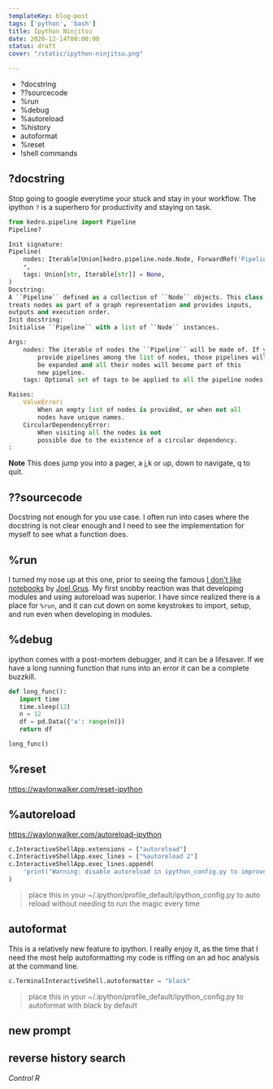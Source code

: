 ```yaml
---
templateKey: blog-post
tags: ['python', 'bash']
title: Ipython Ninjitsu
date: 2020-12-14T00:00:00
status: draft
cover: "/static/ipython-ninjitsu.png"

---
```



* ?docstring
* ??sourcecode
* %run
* %debug
* %autoreload
* %history
* autoformat
* %reset
* !shell commands

## ?docstring

Stop going to google everytime your stuck and stay in your workflow.  The
ipython `?` is a superhero for productivity and staying on task.

``` python
from kedro.pipeline import Pipeline
Pipeline?

Init signature:
Pipeline(
    nodes: Iterable[Union[kedro.pipeline.node.Node, ForwardRef('Pipeline')]],
    *,
    tags: Union[str, Iterable[str]] = None,
)
Docstring:
A ``Pipeline`` defined as a collection of ``Node`` objects. This class
treats nodes as part of a graph representation and provides inputs,
outputs and execution order.
Init docstring:
Initialise ``Pipeline`` with a list of ``Node`` instances.

Args:
    nodes: The iterable of nodes the ``Pipeline`` will be made of. If you
        provide pipelines among the list of nodes, those pipelines will
        be expanded and all their nodes will become part of this
        new pipeline.
    tags: Optional set of tags to be applied to all the pipeline nodes.

Raises:
    ValueError:
        When an empty list of nodes is provided, or when not all
        nodes have unique names.
    CircularDependencyError:
        When visiting all the nodes is not
        possible due to the existence of a circular dependency.
:
```

**Note** This does jump you into a pager, a j,k or up, down to navigate, q to quit.


## ??sourcecode

Docstring not enough for you use case.  I often run into cases where the
docstring is not clear enough and I need to see the implementation for myself
to see what a function does.

## %run

I turned my nose up at this one, prior to seeing the famous [I don't like
notebooks](https://www.youtube.com/watch?v=7jiPeIFXb6U) by 
[Joel Grus](https://joelgrus.com/).  My first snobby reaction was that
developing modules and using autoreload was superior.  I have since realized
there is a place for `%run`, and it can cut down on some keystrokes to import,
setup, and run even when developing in modules.

## %debug

ipython comes with a post-mortem debugger, and it can be a lifesaver.  If we
have a long running function that runs into an error it can be a complete buzzkill.

``` python
def long_func():
   import time
   time.sleep(12)
   n = 12
   df = pd.Data({'a': range(n)})
   return df

long_func()
```

## %reset

https://waylonwalker.com/reset-ipython

## %autoreload

https://waylonwalker.com/autoreload-ipython

``` python
c.InteractiveShellApp.extensions = ["autoreload"]
c.InteractiveShellApp.exec_lines = ["%autoreload 2"]
c.InteractiveShellApp.exec_lines.append(
    'print("Warning: disable autoreload in ipython_config.py to improve performance.")'
)
```

> place this in your ~/.ipython/profile_default/ipython_config.py to auto reload without needing to run the magic every time

## autoformat

This is a relatively new feature to ipython.  I really enjoy it, as the time
that I need the most help autoformatting my code is riffing on an ad hoc
analysis at the command line.

``` python
c.TerminalInteractiveShell.autoformatter = "black"
```

> place this in your ~/.ipython/profile_default/ipython_config.py to autoformat with black by default

## new prompt

## reverse history search

_Control R_

